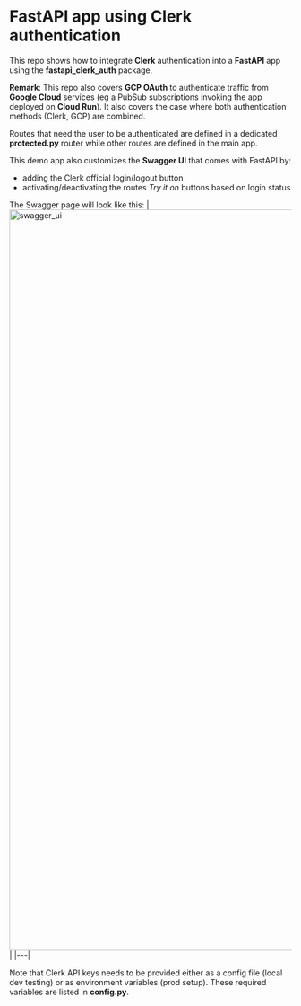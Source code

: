 # FastAPI app using Clerk authentication

This repo shows how to integrate **Clerk** authentication into a **FastAPI** app using the **fastapi_clerk_auth** package.

**Remark**: This repo also covers **GCP OAuth** to authenticate traffic from **Google Cloud** services (eg a PubSub subscriptions invoking the app deployed on **Cloud Run**). It also covers the case where both authentication methods (Clerk, GCP) are combined.

Routes that need the user to be authenticated are defined in a dedicated **protected.py** router while other routes are defined in the main app.

This demo app also customizes the **Swagger UI** that comes with FastAPI by:
- adding the Clerk official login/logout button
- activating/deactivating the routes *Try it on* buttons based on login status

The Swagger page will look like this:
| <img width="1320" alt="swagger_ui" src="https://github.com/user-attachments/assets/6605df1b-49c6-4351-902e-53c46693a12b"> |
|---|



Note that Clerk API keys needs to be provided either as a config file (local dev testing) or as environment variables (prod setup).
These required variables are listed in **config.py**.

